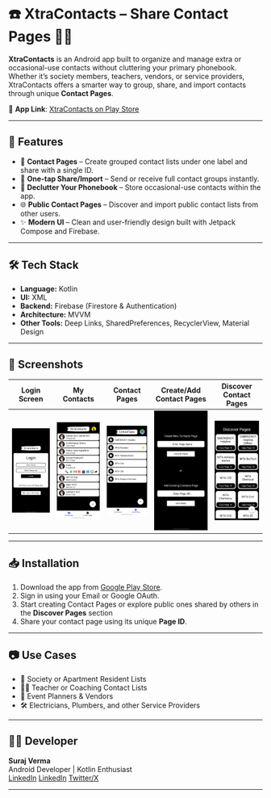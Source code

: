 # ☎️ XtraContacts – Share Contact Pages 🔗📇

**XtraContacts** is an Android app built to organize and manage extra or occasional-use contacts without cluttering your primary phonebook. Whether it’s society members, teachers, vendors, or service providers, XtraContacts offers a smarter way to group, share, and import contacts through unique **Contact Pages**.

🔗 **App Link**: [XtraContacts on Play Store](https://play.google.com/store/apps/details?id=com.surajverma.xtracontacts&hl=en_IN)

---

## 🚀 Features

- 📇 **Contact Pages** – Create grouped contact lists under one label and share with a single ID.
- 🔗 **One-tap Share/Import** – Send or receive full contact groups instantly.
- 📁 **Declutter Your Phonebook** – Store occasional-use contacts within the app.
- 🌐 **Public Contact Pages** – Discover and import public contact lists from other users.
- ✨ **Modern UI** – Clean and user-friendly design built with Jetpack Compose and Firebase.

---

## 🛠️ Tech Stack

- **Language:** Kotlin  
- **UI:** XML  
- **Backend:** Firebase (Firestore & Authentication)  
- **Architecture:** MVVM  
- **Other Tools:** Deep Links, SharedPreferences, RecyclerView, Material Design

---

## 📸 Screenshots

| Login Screen | My Contacts | Contact Pages | Create/Add Contact Pages | Discover Contact Pages |
|--------------|-------------|---------------|--------------------------|------------------------|
| <img src="Screenshots/image1.jpg" width="150"/> | <img src="Screenshots/image2.jpg" width="150"/> | <img src="Screenshots/image3.jpg" width="150"/> | <img src="Screenshots/image4.jpg" width="150"/> | <img src="Screenshots/image5.jpg" width="150"/> |


---

## 📥 Installation

1. Download the app from [Google Play Store](https://play.google.com/store/apps/details?id=com.surajverma.xtracontacts&hl=en_IN).
2. Sign in using your Email or Google OAuth.
3. Start creating Contact Pages or explore public ones shared by others in the **Discover Pages** section
4. Share your contact page using its unique **Page ID**.

---

## 📷 Use Cases

- 🏡 Society or Apartment Resident Lists  
- 🧑‍🏫 Teacher or Coaching Contact Lists  
- 🎉 Event Planners & Vendors  
- 🛠️ Electricians, Plumbers, and other Service Providers

---

## 👨‍💻 Developer

**Suraj Verma**  
Android Developer | Kotlin Enthusiast  
[LinkedIn](thesurajsite@gmail.com)
[LinkedIn](https://linkedin.com/in/thesurajsite)
[Twitter/X](https://x.com/AndroidDevSuraj)

---
